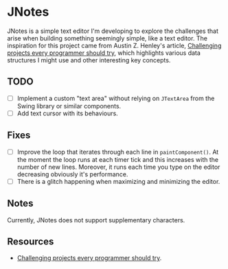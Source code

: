 # JNotes
JNotes is a simple text editor I'm developing to explore the challenges that arise when building something seemingly simple, like a text editor. The inspiration for this project came from Austin Z. Henley's article, [Challenging projects every programmer should try](https://austinhenley.com/blog/challengingprojects.html), which highlights various data structures I might use and other interesting key concepts.

## TODO
- [ ] Implement a custom "text area" without relying on `JTextArea` from the Swing library or similar components.
- [ ] Add text cursor with its behaviours.

## Fixes
- [ ] Improve the loop that iterates through each line in `paintComponent()`. At the moment the loop runs at each timer tick and this increases with the number of new lines.
    Moreover, it runs each time you type on the editor decreasing obviously it's performance.
- [ ] There is a glitch happening when maximizing and minimizing the editor.

## Notes
Currently, JNotes does not support supplementary characters.

## Resources
- [Challenging projects every programmer should try](https://austinhenley.com/blog/challengingprojects.html).